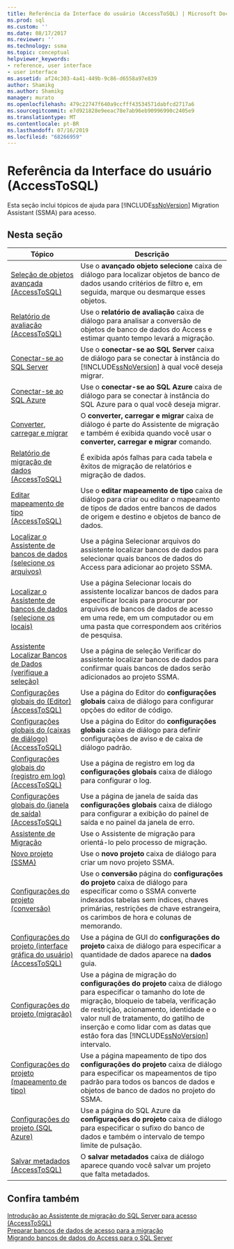 ```yaml
---
title: Referência da Interface do usuário (AccessToSQL) | Microsoft Docs
ms.prod: sql
ms.custom: ''
ms.date: 08/17/2017
ms.reviewer: ''
ms.technology: ssma
ms.topic: conceptual
helpviewer_keywords:
- reference, user interface
- user interface
ms.assetid: af24c303-4a41-449b-9c86-d6558a97e839
author: Shamikg
ms.author: Shamikg
manager: murato
ms.openlocfilehash: 479c22747f640a9ccfff43534571dabfcd2717a6
ms.sourcegitcommit: e7d921828e9eeac78e7ab96eb90996990c2405e9
ms.translationtype: MT
ms.contentlocale: pt-BR
ms.lasthandoff: 07/16/2019
ms.locfileid: "68266959"
---
```

# <a name="user-interface-reference-accesstosql"></a>Referência da Interface do usuário (AccessToSQL)
Esta seção inclui tópicos de ajuda para [!INCLUDE[ssNoVersion](../../includes/ssnoversion-md.md)] Migration Assistant (SSMA) para acesso.  
  
## <a name="in-this-section"></a>Nesta seção  
  
|Tópico|Descrição|  
|---------|---------------|  
|[Seleção de objetos avançada &#40;AccessToSQL&#41;](../../ssma/access/advanced-object-selection-accesstosql.md)|Use o **avançado objeto selecione** caixa de diálogo para localizar objetos de banco de dados usando critérios de filtro e, em seguida, marque ou desmarque esses objetos.|  
|[Relatório de avaliação &#40;AccessToSQL&#41;](../../ssma/access/assessment-report-accesstosql.md)|Use o **relatório de avaliação** caixa de diálogo para analisar a conversão de objetos de banco de dados do Access e estimar quanto tempo levará a migração.|  
|[Conectar-se ao SQL Server](https://msdn.microsoft.com/ceb77a97-d6d5-4a92-90a6-342e97d12b54)|Use o **conectar-se ao SQL Server** caixa de diálogo para se conectar à instância do [!INCLUDE[ssNoVersion](../../includes/ssnoversion-md.md)] à qual você deseja migrar.|  
|[Conectar-se ao SQL Azure](connect-to-azure-sql-db-accesstosql.md)|Use o **conectar-se ao SQL Azure** caixa de diálogo para se conectar à instância do SQL Azure para o qual você deseja migrar.|  
|[Converter, carregar e migrar](https://msdn.microsoft.com/4ec83e96-88a5-4b7b-8d5a-f3429d9a936b)|O **converter, carregar e migrar** caixa de diálogo é parte do Assistente de migração e também é exibida quando você usar o **converter, carregar e migrar** comando.|  
|[Relatório de migração de dados &#40;AccessToSQL&#41;](../../ssma/access/data-migration-report-accesstosql.md)|É exibida após falhas para cada tabela e êxitos de migração de relatórios e migração de dados.|  
|[Editar mapeamento de tipo &#40;AccessToSQL&#41;](../../ssma/access/edit-type-mapping-accesstosql.md)|Use o **editar mapeamento de tipo** caixa de diálogo para criar ou editar o mapeamento de tipos de dados entre bancos de dados de origem e destino e objetos de banco de dados.|  
|[Localizar o Assistente de bancos de dados (selecione os arquivos)](https://msdn.microsoft.com/2f574a34-4bab-40a4-89a8-ad4907ffc3fd)|Use a página Selecionar arquivos do assistente localizar bancos de dados para selecionar quais bancos de dados do Access para adicionar ao projeto SSMA.|  
|[Localizar o Assistente de bancos de dados (selecione os locais)](https://msdn.microsoft.com/00b2d32a-998b-47a7-b25c-589b5bd6777a)|Use a página Selecionar locais do assistente localizar bancos de dados para especificar locais para procurar por arquivos de bancos de dados de acesso em uma rede, em um computador ou em uma pasta que correspondem aos critérios de pesquisa.|  
|[Assistente Localizar Bancos de Dados (verifique a seleção)](https://msdn.microsoft.com/62e20e03-50cc-4ac8-8072-524d194d2ec3)|Use a página de seleção Verificar do assistente localizar bancos de dados para confirmar quais bancos de dados serão adicionados ao projeto SSMA.|  
|[Configurações globais do &#40;Editor&#41; &#40;AccessToSQL&#41;](../../ssma/access/global-settings-editor-accesstosql.md)|Use a página do Editor do **configurações globais** caixa de diálogo para configurar opções do editor de código.|  
|[Configurações globais do &#40;caixas de diálogo&#41; &#40;AccessToSQL&#41;](../../ssma/access/global-settings-dialogs-accesstosql.md)|Use a página do Editor do **configurações globais** caixa de diálogo para definir configurações de aviso e de caixa de diálogo padrão.|  
|[Configurações globais do &#40;registro em log&#41; &#40;AccessToSQL&#41;](../../ssma/access/global-settings-logging-accesstosql.md)|Use a página de registro em log da **configurações globais** caixa de diálogo para configurar o log.|  
|[Configurações globais do &#40;janela de saída&#41; &#40;AccessToSQL&#41;](../../ssma/access/global-settings-output-window-accesstosql.md)|Use a página de janela de saída das **configurações globais** caixa de diálogo para configurar a exibição do painel de saída e no painel da janela de erro.|  
|[Assistente de Migração](migration-wizard-accesstosql.md)|Use o Assistente de migração para orientá-lo pelo processo de migração.|  
|[Novo projeto (SSMA)](https://msdn.microsoft.com/ca294f6d-eeb5-42ca-9306-156281a3f0f3)|Use o **novo projeto** caixa de diálogo para criar um novo projeto SSMA.|  
|[Configurações do projeto (conversão)](https://msdn.microsoft.com/bcebc635-c638-4ddb-924c-b9ccfef86388)|Use o **conversão** página do **configurações do projeto** caixa de diálogo para especificar como o SSMA converte indexados tabelas sem índices, chaves primárias, restrições de chave estrangeira, os carimbos de hora e colunas de memorando.|  
|[Configurações do projeto &#40;interface gráfica do usuário&#41; &#40;AccessToSQL&#41;](../../ssma/access/project-settings-gui-accesstosql.md)|Use a página de GUI do **configurações do projeto** caixa de diálogo para especificar a quantidade de dados aparece na **dados** guia.|  
|[Configurações do projeto (migração)](https://msdn.microsoft.com/4caebc9c-8680-4b99-a8fa-89c43161c95d)|Use a página de migração do **configurações do projeto** caixa de diálogo para especificar o tamanho do lote de migração, bloqueio de tabela, verificação de restrição, acionamento, identidade e o valor null de tratamento, do gatilho de inserção e como lidar com as datas que estão fora das [!INCLUDE[ssNoVersion](../../includes/ssnoversion-md.md)] intervalo.|  
|[Configurações do projeto (mapeamento de tipo)](https://msdn.microsoft.com/b87b9683-abed-4677-8c50-18bdba704655)|Use a página mapeamento de tipo dos **configurações do projeto** caixa de diálogo para especificar os mapeamentos de tipo padrão para todos os bancos de dados e objetos de banco de dados no projeto do SSMA.|  
|[Configurações do projeto (SQL Azure)](https://msdn.microsoft.com/bbb8a204-d0e4-4f0b-9709-271feb1f136e)|Use a página do SQL Azure da **configurações do projeto** caixa de diálogo para especificar o sufixo do banco de dados e também o intervalo de tempo limite de pulsação.|  
|[Salvar metadados &#40;AccessToSQL&#41;](../../ssma/access/save-metadata-accesstosql.md)|O **salvar metadados** caixa de diálogo aparece quando você salvar um projeto que falta metadados.|  
  
## <a name="see-also"></a>Confira também  
[Introdução ao Assistente de migração do SQL Server para acesso &#40;AccessToSQL&#41;](../../ssma/access/getting-started-with-sql-server-migration-assistant-for-access-accesstosql.md)  
[Preparar bancos de dados de acesso para a migração](preparing-access-databases-for-migration-accesstosql.md)  
[Migrando bancos de dados do Access para o SQL Server](migrating-access-databases-to-sql-server-azure-sql-db-accesstosql.md)  
  
